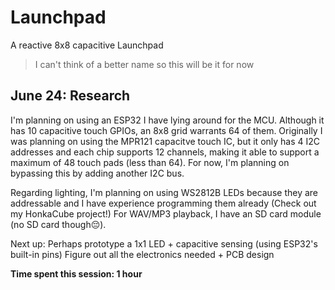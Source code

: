 # Launchpad
A reactive 8x8 capacitive Launchpad
> I can't think of a better name so this will be it for now

## June 24: Research
I'm planning on using an ESP32 I have lying around for the MCU. Although it has 10 capacitive touch GPIOs, an 8x8 grid warrants 64 of them. Originally I was planning on using the MPR121 capacitve touch IC, but it only has 4 I2C addresses and each chip supports 12 channels, making it able to support a maximum of 48 touch pads (less than 64). For now, I'm planning on bypassing this by adding another I2C bus. 

Regarding lighting, I'm planning on using WS2812B LEDs because they are addressable and I have experience programming them already (Check out my HonkaCube project!)
For WAV/MP3 playback, I have an SD card module (no SD card though😔).

Next up:
Perhaps prototype a 1x1 LED + capacitive sensing (using ESP32's built-in pins)
Figure out all the electronics needed + PCB design

**Time spent this session: 1 hour**
